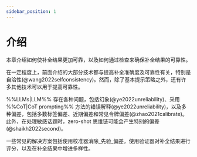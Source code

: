 ```yaml
---
sidebar_position: 1
---
```


#   介绍

本章介绍如何使补全结果更加可靠，以及如何通过检查来确保补全结果的可靠性。

在一定程度上，前面介绍的大部分技术都与提高补全准确度及可靠性有关，特别是自洽性(@wang2022selfconsistency)。然而，除了基本提示策略之外，还有许多其他技术可以用于提高可靠性。

%%LLMs|LLM%% 存在各种问题，包括幻象(@ye2022unreliability)、采用 %%CoT|CoT prompting%% 方法的错误解释(@ye2022unreliability)，以及多种偏差，包括多数标签偏差、近期偏差和常见令牌偏差(@zhao2021calibrate)。此外，在处理敏感话题时，zero-shot 思维链可能会产生特别的偏差(@shaikh2022second)。

一些常见的解决方案包括使用校准器消除_先验_偏差，使用验证器对补全结果进行评分，以及在补全结果中增进多样性。
